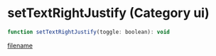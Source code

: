 # setTextRightJustify (Category ui)

```js
function setTextRightJustify(toggle: boolean): void
```

[filename](setTextRightJustify_m.md ':include')